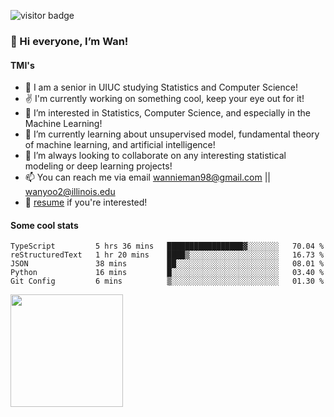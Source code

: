 ![visitor badge](https://visitor-badge.glitch.me/badge?page_id=wannieman98.visitor-badge)

### 👋 Hi everyone, I’m Wan! 

#### TMI's
- 🏫 I am a senior in UIUC studying Statistics and Computer Science!
- ✌️ I'm currently working on something cool, keep your eye out for it!
- 👀 I’m interested in Statistics, Computer Science, and especially in the Machine Learning! 
- 🌱 I’m currently learning about unsupervised model, fundamental theory of machine learning, and artificial intelligence!
- 💞️ I’m always looking to collaborate on any interesting statistical modeling or deep learning projects!
- 📫 You can reach me via email [wannieman98@gmail.com](wannieman98@gmail.com) || [wanyoo2@illinois.edu](wanyoo2@illinois.edu)
- 💼 [resume](https://drive.google.com/file/d/1aHdJ-fW59z6ZSo25-epW37TEh1vCrT-J/view?usp=sharing) if you're interested!

#### Some cool stats 

<!--START_SECTION:waka-->
```text
TypeScript         5 hrs 36 mins   █████████████████▓░░░░░░░   70.04 % 
reStructuredText   1 hr 20 mins    ████▒░░░░░░░░░░░░░░░░░░░░   16.73 % 
JSON               38 mins         ██░░░░░░░░░░░░░░░░░░░░░░░   08.01 % 
Python             16 mins         █░░░░░░░░░░░░░░░░░░░░░░░░   03.40 % 
Git Config         6 mins          ▒░░░░░░░░░░░░░░░░░░░░░░░░   01.30 % 
```
<!--END_SECTION:waka-->

<img height="180em" src="https://github-readme-stats.vercel.app/api?username=wannieman98&show_icons=true&hide_border=true&&count_private=true&include_all_commits=true" />
